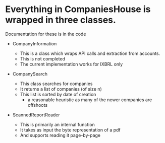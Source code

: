 
# Everything in CompaniesHouse is wrapped in three classes.

Documentation for these is in the code

- CompanyInformation
  - This is a class which wraps API calls and extraction from accounts.
  - This is not completed
  - The current implementation works for IXBRL only

- CompanySearch
  - This class searches for companies
  - It returns a list of companies (of size n)
  - This list is sorted by date of creation
    - a reasonable heuristic as many of the newer companies are offshoots

- ScannedReportReader
  - This is primarily an internal function
  - It takes as input the byte representation of a pdf
  - And supports reading it page-by-page